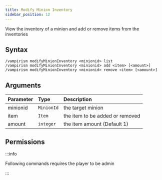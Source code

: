 ```yaml
---
title: Modify Minion Inventory
sidebar_position: 12
---
```


View the inventory of a minion and add or remove items from the inventories


## Syntax

```
/vampirism modifyMinionInventory <minionid> list
/vampirism modifyMinionInventory <minionid> add <item> [<amount>]
/vampirism modifyMinionInventory <minionid> remove <item> [<amount>]
```


## Arguments

| Parameter | Type       | Description                     |
|:----------|:-----------|:--------------------------------|
| minionid  | `MinionId` | the target minion               |
| item      | `Item`     | the item to be added or removed |
| amount    | `integer`  | the item amount (Default 1)     |

## Permissions

:::info

Following commands requires the player to be admin

:::